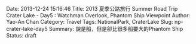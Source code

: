 Date: 2013-12-24 15:16:46
Title: 2013 夏季公路旅行 Summer Road Trip Crater Lake - Day5 : Watchman Overlook, Phantom Ship Viewpoint
Author: Yao-An Chan
Category: Travel
Tags: NationalPark, CraterLake
Slug: np-crater-lake-day5
Summary: 說是船，但是卻比很多船要大的Phantom Ship
Status: draft

